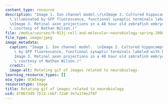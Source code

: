 ```yaml
---
content_type: resource
description: "Image 1. Ion channel model.\r\nImage 2. Cultured hippocampal neuron\
  \ illuminated by GFP fluorescence, functional synaptic terminals labeled with FM4-64.\r\
  \nImage 3. Retinal axon projections in a 48 hour old zebrafish embryo.\r\n(Images\
  \ courtesy of Nathan Wilson.)"
file: /media/courses/9-013j-cell-and-molecular-neurobiology-spring-2008/4f8673d97b13cebf72a83e7a174e2f8f_9-013js08-th.gif
file_type: image/jpeg
image_metadata:
  caption: "Image 1. Ion channel model.  \nImage 2. Cultured hippocampal neuron illuminated\
    \ by GFP fluorescence, functional synaptic terminals labeled with FM4-64.  \n\
    Image 3. Retinal axon projections in a 48 hour old zebrafish embryo.  \n(Images\
    \ courtesy of Nathan Wilson.)"
  credit: ''
  image-alt: Rotating gif of images related to neurobiology.
learning_resource_types: []
ocw_type: OCWImage
resourcetype: Image
title: Rotating gif of images related to neurobiology
uid: 4f8673d9-7b13-cebf-72a8-3e7a174e2f8f
---
```

